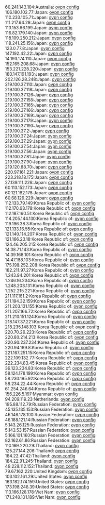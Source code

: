 60.241.143.104:Australia: [ovpn config](vpn/60_241_143_104.ovpn)  
106.180.102.77:Japan: [ovpn config](vpn/106_180_102_77.ovpn)  
110.233.105.71:Japan: [ovpn config](vpn/110_233_105_71.ovpn)  
111.217.64.29:Japan: [ovpn config](vpn/111_217_64_29.ovpn)  
113.153.66.199:Japan: [ovpn config](vpn/113_153_66_199.ovpn)  
116.82.179.140:Japan: [ovpn config](vpn/116_82_179_140.ovpn)  
118.109.250.212:Japan: [ovpn config](vpn/118_109_250_212.ovpn)  
118.241.25.156:Japan: [ovpn config](vpn/118_241_25_156.ovpn)  
123.0.77.8:Japan: [ovpn config](vpn/123_0_77_8.ovpn)  
147.192.42.22:Japan: [ovpn config](vpn/147_192_42_22.ovpn)  
14.193.174.110:Japan: [ovpn config](vpn/14_193_174_110.ovpn)  
152.165.208.68:Japan: [ovpn config](vpn/152_165_208_68.ovpn)  
153.221.228.220:Japan: [ovpn config](vpn/153_221_228_220.ovpn)  
180.147.191.193:Japan: [ovpn config](vpn/180_147_191_193.ovpn)  
202.126.28.248:Japan: [ovpn config](vpn/202_126_28_248.ovpn)  
219.100.37.110:Japan: [ovpn config](vpn/219_100_37_110.ovpn)  
219.100.37.118:Japan: [ovpn config](vpn/219_100_37_118.ovpn)  
219.100.37.126:Japan: [ovpn config](vpn/219_100_37_126.ovpn)  
219.100.37.158:Japan: [ovpn config](vpn/219_100_37_158.ovpn)  
219.100.37.165:Japan: [ovpn config](vpn/219_100_37_165.ovpn)  
219.100.37.166:Japan: [ovpn config](vpn/219_100_37_166.ovpn)  
219.100.37.169:Japan: [ovpn config](vpn/219_100_37_169.ovpn)  
219.100.37.179:Japan: [ovpn config](vpn/219_100_37_179.ovpn)  
219.100.37.190:Japan: [ovpn config](vpn/219_100_37_190.ovpn)  
219.100.37.2:Japan: [ovpn config](vpn/219_100_37_2.ovpn)  
219.100.37.24:Japan: [ovpn config](vpn/219_100_37_24.ovpn)  
219.100.37.29:Japan: [ovpn config](vpn/219_100_37_29.ovpn)  
219.100.37.54:Japan: [ovpn config](vpn/219_100_37_54.ovpn)  
219.100.37.56:Japan: [ovpn config](vpn/219_100_37_56.ovpn)  
219.100.37.81:Japan: [ovpn config](vpn/219_100_37_81.ovpn)  
219.100.37.90:Japan: [ovpn config](vpn/219_100_37_90.ovpn)  
219.120.88.70:Japan: [ovpn config](vpn/219_120_88_70.ovpn)  
220.97.161.221:Japan: [ovpn config](vpn/220_97_161_221.ovpn)  
223.218.18.175:Japan: [ovpn config](vpn/223_218_18_175.ovpn)  
27.139.111.226:Japan: [ovpn config](vpn/27_139_111_226.ovpn)  
60.113.152.173:Japan: [ovpn config](vpn/60_113_152_173.ovpn)  
60.121.182.178:Japan: [ovpn config](vpn/60_121_182_178.ovpn)  
60.68.129.229:Japan: [ovpn config](vpn/60_68_129_229.ovpn)  
112.133.79.149:Korea Republic of: [ovpn config](vpn/112_133_79_149.ovpn)  
112.170.68.178:Korea Republic of: [ovpn config](vpn/112_170_68_178.ovpn)  
112.187.160.51:Korea Republic of: [ovpn config](vpn/112_187_160_51.ovpn)  
114.205.144.130:Korea Republic of: [ovpn config](vpn/114_205_144_130.ovpn)  
119.196.38.3:Korea Republic of: [ovpn config](vpn/119_196_38_3.ovpn)  
121.133.16.55:Korea Republic of: [ovpn config](vpn/121_133_16_55.ovpn)  
121.140.114.207:Korea Republic of: [ovpn config](vpn/121_140_114_207.ovpn)  
121.166.23.18:Korea Republic of: [ovpn config](vpn/121_166_23_18.ovpn)  
124.46.205.215:Korea Republic of: [ovpn config](vpn/124_46_205_215.ovpn)  
14.38.71.143:Korea Republic of: [ovpn config](vpn/14_38_71_143.ovpn)  
14.39.168.101:Korea Republic of: [ovpn config](vpn/14_39_168_101.ovpn)  
14.47.188.103:Korea Republic of: [ovpn config](vpn/14_47_188_103.ovpn)  
175.198.252.208:Korea Republic of: [ovpn config](vpn/175_198_252_208.ovpn)  
182.211.97.27:Korea Republic of: [ovpn config](vpn/182_211_97_27.ovpn)  
1.243.94.201:Korea Republic of: [ovpn config](vpn/1_243_94_201.ovpn)  
1.246.16.234:Korea Republic of: [ovpn config](vpn/1_246_16_234.ovpn)  
1.248.203.131:Korea Republic of: [ovpn config](vpn/1_248_203_131.ovpn)  
1.252.215.221:Korea Republic of: [ovpn config](vpn/1_252_215_221.ovpn)  
211.117.161.2:Korea Republic of: [ovpn config](vpn/211_117_161_2.ovpn)  
211.194.32.159:Korea Republic of: [ovpn config](vpn/211_194_32_159.ovpn)  
211.203.131.155:Korea Republic of: [ovpn config](vpn/211_203_131_155.ovpn)  
211.207.166.72:Korea Republic of: [ovpn config](vpn/211_207_166_72.ovpn)  
211.210.151.124:Korea Republic of: [ovpn config](vpn/211_210_151_124.ovpn)  
218.147.37.221:Korea Republic of: [ovpn config](vpn/218_147_37_221.ovpn)  
218.235.148.103:Korea Republic of: [ovpn config](vpn/218_235_148_103.ovpn)  
220.70.29.223:Korea Republic of: [ovpn config](vpn/220_70_29_223.ovpn)  
220.80.214.213:Korea Republic of: [ovpn config](vpn/220_80_214_213.ovpn)  
220.90.237.234:Korea Republic of: [ovpn config](vpn/220_90_237_234.ovpn)  
220.94.189.8:Korea Republic of: [ovpn config](vpn/220_94_189_8.ovpn)  
221.167.251.15:Korea Republic of: [ovpn config](vpn/221_167_251_15.ovpn)  
222.109.132.77:Korea Republic of: [ovpn config](vpn/222_109_132_77.ovpn)  
222.234.83.45:Korea Republic of: [ovpn config](vpn/222_234_83_45.ovpn)  
39.123.234.83:Korea Republic of: [ovpn config](vpn/39_123_234_83.ovpn)  
58.124.178.199:Korea Republic of: [ovpn config](vpn/58_124_178_199.ovpn)  
58.230.195.92:Korea Republic of: [ovpn config](vpn/58_230_195_92.ovpn)  
58.234.22.44:Korea Republic of: [ovpn config](vpn/58_234_22_44.ovpn)  
61.254.246.64:Korea Republic of: [ovpn config](vpn/61_254_246_64.ovpn)  
156.226.5.197:Myanmar: [ovpn config](vpn/156_226_5_197.ovpn)  
94.209.119.23:Netherlands: [ovpn config](vpn/94_209_119_23.ovpn)  
195.88.112.79:Russian Federation: [ovpn config](vpn/195_88_112_79.ovpn)  
45.135.135.153:Russian Federation: [ovpn config](vpn/45_135_135_153.ovpn)  
46.146.178.100:Russian Federation: [ovpn config](vpn/46_146_178_100.ovpn)  
46.188.121.14:Russian Federation: [ovpn config](vpn/46_188_121_14.ovpn)  
5.143.26.125:Russian Federation: [ovpn config](vpn/5_143_26_125.ovpn)  
5.143.53.157:Russian Federation: [ovpn config](vpn/5_143_53_157.ovpn)  
5.166.101.160:Russian Federation: [ovpn config](vpn/5_166_101_160.ovpn)  
82.162.61.86:Russian Federation: [ovpn config](vpn/82_162_61_86.ovpn)  
110.169.220.29:Thailand: [ovpn config](vpn/110_169_220_29.ovpn)  
125.27.144.206:Thailand: [ovpn config](vpn/125_27_144_206.ovpn)  
184.22.47.42:Thailand: [ovpn config](vpn/184_22_47_42.ovpn)  
184.22.91.245:Thailand: [ovpn config](vpn/184_22_91_245.ovpn)  
49.228.112.152:Thailand: [ovpn config](vpn/49_228_112_152.ovpn)  
79.67.162.220:United Kingdom: [ovpn config](vpn/79_67_162_220.ovpn)  
103.102.161.29:United States: [ovpn config](vpn/103_102_161_29.ovpn)  
163.182.174.159:United States: [ovpn config](vpn/163_182_174_159.ovpn)  
173.198.248.39:United States: [ovpn config](vpn/173_198_248_39.ovpn)  
113.166.128.178:Viet Nam: [ovpn config](vpn/113_166_128_178.ovpn)  
171.248.101.189:Viet Nam: [ovpn config](vpn/171_248_101_189.ovpn)  
